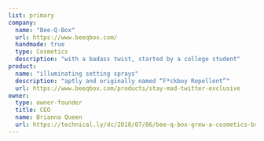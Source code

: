 ```yaml
---
list: primary
company:
  name: "Bee-Q-Box"
  url: https://www.beeqbox.com/
  handmade: true
  type: Cosmetics
  description: "with a badass twist, started by a college student"
product:
  name: "illuminating setting sprays"
  description: "aptly and originally named “F*ckboy Repellent”"
  url: https://www.beeqbox.com/products/stay-mad-twitter-exclusive
owner:
  type: owner-founder
  title: CEO
  name: Brianna Queen
  url: https://technical.ly/dc/2018/07/06/bee-q-box-grew-a-cosmetics-brand-from-a-tweet/
---
```

